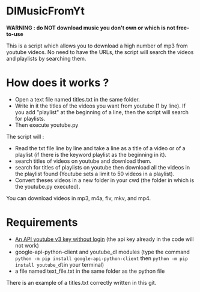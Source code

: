 # DlMusicFromYt
__WARNING : do NOT download music you don't own or which is not free-to-use__

This is a script which allows you to download a high number of mp3 from  youtube videos.
No need to have the URLs, the script will search the videos and playlists by searching them.
# How does it works ?

* Open a text file named titles.txt in the same folder.
* Write in it the titles of the videos you want from youtube (1 by line). If you add "playlist" at the beginning of a line, then the script will search for playlists.
* Then execute youtube.py

The script will :
* Read the txt file line by line and take a line as a title of a video or of a playlist (if there is the keyword playlist as the beginning in it).
* search titles of videos on youtube and download them.
* search for titles of playlists on youtube then download all the videos in the playlist found (Youtube sets a limit to 50 videos in a playlist).
* Convert theses videos in a new folder in your cwd (the folder in which is the youtube.py executed).

You can download videos in mp3, m4a, flv, mkv, and mp4.

# Requirements
* [An API youtube v3 key without login](https://developers.google.com/youtube/registering_an_application)
  (the api key already in the code will not work)
* google-api-python-client and youtube_dl modules (type the command ``python -m pip install google-api-python-client`` then ``python -m pip install youtube_dl``in your terminal)
* a file named  text_file.txt in the same folder as the python file

There is an example of a titles.txt correctly written in this git.
